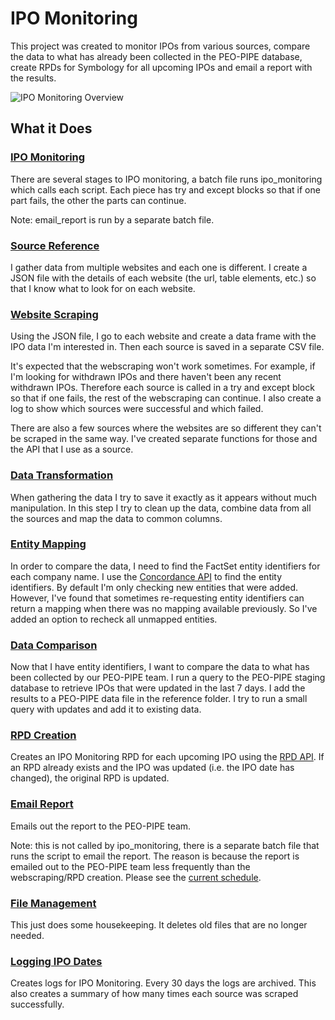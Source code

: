 # IPO Monitoring #
This project was created to monitor IPOs from various sources, compare the data to what has already been collected in the PEO-PIPE database, create RPDs for Symbology for all upcoming IPOs and email a report with the results. 

![IPO Monitoring Overview](https://github.factset.com/lirvine/ipo_monitoring/blob/master/images/overview.png)

## What it Does ##

### [IPO Monitoring](https://github.factset.com/lirvine/ipo_monitoring/blob/master/ipo_monitoring.py) ###
There are several stages to IPO monitoring, a batch file runs ipo_monitoring which calls each script. Each piece has try and except blocks so that if one part fails, the other the parts can continue. 

Note: email_report is run by a separate batch file. 

### [Source Reference](https://github.factset.com/lirvine/ipo_monitoring/blob/master/source_reference.py) ###
I gather data from multiple websites and each one is different. I create a JSON file with the details of each website (the url, table elements, etc.) so that I know what to look for on each website.

### [Website Scraping](https://github.factset.com/lirvine/ipo_monitoring/blob/master/website_scraping.py) ###
Using the JSON file, I go to each website and create a data frame with the IPO data I'm interested in. Then each source is saved in a separate CSV file.  

It's expected that the webscraping won't work sometimes. For example, if I'm looking for withdrawn IPOs and there haven't been any recent withdrawn IPOs. Therefore each source is called in a try and except block so that if one fails, the rest of the webscraping can continue. I also create a log to show which sources were successful and which failed. 

There are also a few sources where the websites are so different they can't be scraped in the same way. I've created separate functions for those and the API that I use as a source.

### [Data Transformation](https://github.factset.com/lirvine/ipo_monitoring/blob/master/data_transformation.py) ###
When gathering the data I try to save it exactly as it appears without much manipulation. In this step I try to clean up the data, combine data from all the sources and map the data to common columns.

### [Entity Mapping](https://github.factset.com/lirvine/ipo_monitoring/blob/master/entity_mapping.py) ###
In order to compare the data, I need to find the FactSet entity identifiers for each company name. I use the [Concordance API](https://pages.github.factset.com/ccs-app-dev/concordance-env/_build/html/index.html) to find the entity identifiers. By default I'm only checking new entities that were added. However, I've found that sometimes re-requesting entity identifiers can return a mapping when there was no mapping available previously. So I've added an option to recheck all unmapped entities. 

### [Data Comparison](https://github.factset.com/lirvine/ipo_monitoring/blob/master/data_comparison.py) ###
Now that I have entity identifiers, I want to compare the data to what has been collected by our PEO-PIPE team. I run a query to the PEO-PIPE staging database to retrieve IPOs that were updated in the last 7 days. I add the results to a PEO-PIPE data file in the reference folder. I try to run a small query with updates and add it to existing data.

### [RPD Creation](https://github.factset.com/lirvine/ipo_monitoring/blob/master/rpd_creation.py) ###
Creates an IPO Monitoring RPD for each upcoming IPO using the [RPD API](http://is.factset.com/rpd/api/v2/help/). If an RPD already exists and the IPO was updated (i.e. the IPO date has changed), the original RPD is updated.

### [Email Report](https://github.factset.com/lirvine/ipo_monitoring/blob/master/email_report.py) ###
Emails out the report to the PEO-PIPE team. 

Note: this is not called by ipo_monitoring, there is a separate batch file that runs the script to email the report. The reason is because the report is emailed out to the PEO-PIPE team less frequently than the webscraping/RPD creation. Please see the [current schedule](https://github.factset.com/lirvine/ipo_monitoring/blob/master/resources/schedule.csv). 

### [File Management](https://github.factset.com/lirvine/ipo_monitoring/blob/master/file_management.py) ###
This just does some housekeeping. It deletes old files that are no longer needed.

### [Logging IPO Dates](https://github.factset.com/lirvine/ipo_monitoring/blob/master/logging_ipo_dates.py) ###
Creates logs for IPO Monitoring. Every 30 days the logs are archived. This also creates a summary of how many times each source was scraped successfully.
